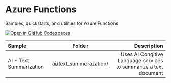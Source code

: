 # Azure Functions
Samples, quickstarts, and utilities for Azure Functions

[![Open in GitHub Codespaces](https://github.com/codespaces/badge.svg)](https://github.com/codespaces/new?hide_repo_select=true&ref=main&repo=575770869)

| Sample      | Folder | Description    |
| :---        |    :----:   |          ---: |
| AI - Text Summarization      | [ai/text_summerazation/](ai/text_summarization/dotnet/function_app/README.md)      | Uses AI Congitive Language services to summarize a text document |
